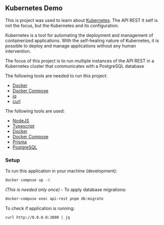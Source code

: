 ## Kubernetes Demo

This is project was used to learn about [Kubernetes](https://kubernetes.io/). The API REST it self is not the focus, but the Kubernetes and its configuration.

Kubernetes is a tool for automating the deployment and management of containerized applications. With the self-healing nature of Kubernetes, it is possible 
to deploy and manage applications without any human intervention.

The focus of this project is to run multiple instances of the API REST in a Kubernetes cluster that communicates with a PostgreSQL database

The following tools are needed to run this project:
 - [Docker](https://www.docker.com/)
 - [Docker Compose](https://docs.docker.com/compose/)
 - [jq](https://stedolan.github.io/jq/)
 - [curl](https://curl.se/)

The following tools are used:
 - [NodeJS](https://nodejs.org/en/)
 - [Typescript](https://www.typescriptlang.org/)
 - [Docker](https://www.docker.com/)
 - [Docker Compose](https://docs.docker.com/compose/)
 - [Prisma](https://prisma.io/)
 - [PostgreSQL](https://www.postgresql.org/)


### Setup

To run this application in your machine (development):

```bash
docker compose up -d 
```

*(This is needed only once)* - To apply database migrations:

```bash
docker-compose exec api-rest pnpm db:migrate
```

To check if application is running:

```bash
curl http://0.0.0.0:3000 | jq 
```



